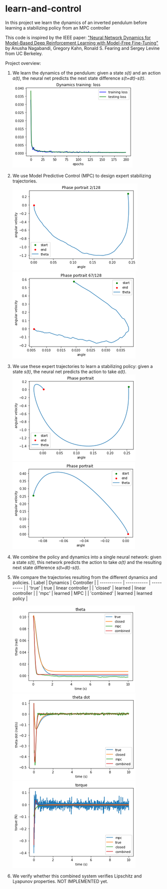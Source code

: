 # learn-and-control

In this project we learn the dynamics of an inverted pendulum before learning a stabilizing policy from an MPC controller


This code is inspired by the IEEE paper:
["Neural Network Dynamics for Model-Based Deep Reinforcement Learning with Model-Free Fine-Tuning"](https://ieeexplore.ieee.org/abstract/document/8463189)
by Anusha Nagabandi, Gregory Kahn, Ronald S. Fearing and Sergey Levine from UC Berkeley.


Project overview:
1. We learn the dynamics of the pendulum: given a state *s(t)* and an action *a(t)*, the neural net predicts the next state difference *s(t+dt)-s(t)*.
    ![Dynamics training loss](Plots/Dynamics_training_loss.png "Training loss for the dynamics")
    
2. We use Model Predictive Control (MPC) to design expert stabilizing trajectories.
    ![A trajectory generated by MPC](Plots/Expert_MPC_traj.png "An expert MPC trajectory")
    ![Another trajectory generated by MPC](Plots/Expert_MPC_traj2.png "Another expert MPC trajectory")

3. We use these expert trajectories to learn a stabilizing policy: given a state *s(t)*, the neural net predicts the action to take *a(t)*.
    ![A trajectory generated by the policy](Plots/Policy_traj.png "An on-policy trajectory")
    ![Another trajectory generated by the policy](Plots/Policy_traj2.png "Another on-policy trajectory")
    
4. We combine the policy and dynamics into a single neural network: given a state *s(t)*, this network predicts the action to take *a(t)* and the resulting next state difference *s(t+dt)-s(t)*.
    
5. We compare the trajectories resulting from the different dynamics and policies. 
| Label | Dynamics | Controller |
| ----------- | ----------- | ---------- |
| 'true' | true | linear controller |
| 'closed' | learned | linear controller |
| 'mpc' | learned | MPC |
| 'combined' | learned | learned policy |

    ![Angle of the pendulum](Plots/theta.png "Angle of the pendulum")
    ![Angular velocity of the pendulum](Plots/theta_dot.png "Angular velocity of the pendulum")
    ![Torque applied to the pendulum](Plots/torque.png "Torque applied to the pendulum")


6. We verify whether this combined system verifies Lipschitz and Lyapunov properties.   NOT IMPLEMENTED yet.
